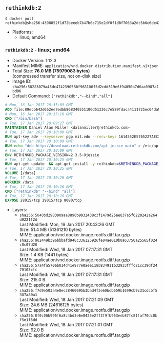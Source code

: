 ## `rethinkdb:2`

```console
$ docker pull rethinkdb@sha256:4308852f1d72beeeb7b47b6c715e2df0f1d8f7063a2dc5b6c6de430e29e1bb58
```

-	Platforms:
	-	linux; amd64

### `rethinkdb:2` - linux; amd64

-	Docker Version: 1.12.3
-	Manifest MIME: `application/vnd.docker.distribution.manifest.v2+json`
-	Total Size: **76.0 MB (75979083 bytes)**  
	(compressed transfer size, not on-disk size)
-	Image ID: `sha256:58283079a43dc4742390580f968106f5d2cdd519e6f94050a7d0aa0987a1bd96`
-	Default Command: `["rethinkdb","--bind","all"]`

```dockerfile
# Mon, 16 Jan 2017 20:35:09 GMT
ADD file:89ecb642d662ee7edbb868340551106d51336c7e589fdaca4111725ec64da957 in / 
# Mon, 16 Jan 2017 20:35:16 GMT
CMD ["/bin/bash"]
# Tue, 17 Jan 2017 20:09:27 GMT
MAINTAINER Daniel Alan Miller <dalanmiller@rethinkdb.com>
# Tue, 17 Jan 2017 20:10:08 GMT
RUN apt-key adv --keyserver pgp.mit.edu --recv-keys 1614552E5765227AEC39EFCFA7E00EF33A8F2399
# Tue, 17 Jan 2017 20:10:09 GMT
RUN echo "deb http://download.rethinkdb.com/apt jessie main" > /etc/apt/sources.list.d/rethinkdb.list
# Tue, 17 Jan 2017 20:10:09 GMT
ENV RETHINKDB_PACKAGE_VERSION=2.3.5~0jessie
# Tue, 17 Jan 2017 20:10:25 GMT
RUN apt-get update 	&& apt-get install -y rethinkdb=$RETHINKDB_PACKAGE_VERSION 	&& rm -rf /var/lib/apt/lists/*
# Tue, 17 Jan 2017 20:10:25 GMT
VOLUME [/data]
# Tue, 17 Jan 2017 20:10:26 GMT
WORKDIR /data
# Tue, 17 Jan 2017 20:10:26 GMT
CMD ["rethinkdb" "--bind" "all"]
# Tue, 17 Jan 2017 20:10:26 GMT
EXPOSE 28015/tcp 29015/tcp 8080/tcp
```

-	Layers:
	-	`sha256:5040bd2983909aa8896b9932438c3f1479d25ae837a5f6220242a264d0221f2d`  
		Last Modified: Mon, 16 Jan 2017 20:43:26 GMT  
		Size: 51.4 MB (51361210 bytes)  
		MIME: application/vnd.docker.image.rootfs.diff.tar.gzip
	-	`sha256:902449b396bbbafd940c336125926fe04ae010b0a63750a25565f024c8c07d20`  
		Last Modified: Wed, 18 Jan 2017 07:17:31 GMT  
		Size: 1.4 KB (1441 bytes)  
		MIME: application/vnd.docker.image.rootfs.diff.tar.gzip
	-	`sha256:57a4fa5706b014d41e977e0aee118b834911b32933fffc21cc39df2470103cfc`  
		Last Modified: Wed, 18 Jan 2017 07:17:31 GMT  
		Size: 215.0 B  
		MIME: application/vnd.docker.image.rootfs.diff.tar.gzip
	-	`sha256:f7d9e503a4e8ec28460695b3bad4f3e60bcb559b1699cb9c31cdcbf5387a80a1`  
		Last Modified: Wed, 18 Jan 2017 07:21:09 GMT  
		Size: 24.6 MB (24616125 bytes)  
		MIME: application/vnd.docker.image.rootfs.diff.tar.gzip
	-	`sha256:0f0c06b995f6a8c4bd3e6e8425e2ff3f9fb953eeb87fc81faf70dc0bf5e1f5dd`  
		Last Modified: Wed, 18 Jan 2017 07:21:01 GMT  
		Size: 92.0 B  
		MIME: application/vnd.docker.image.rootfs.diff.tar.gzip
